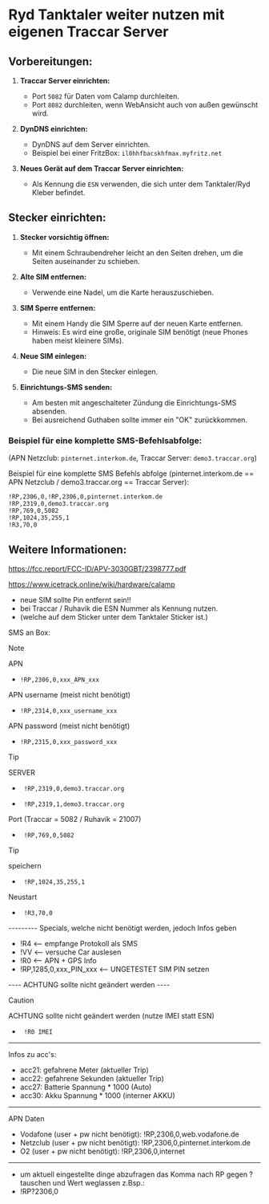 # Ryd Tanktaler weiter nutzen mit eigenen Traccar Server

## Vorbereitungen:
1. **Traccar Server einrichten:**
   - Port `5082` für Daten vom Calamp durchleiten.
   - Port `8082` durchleiten, wenn WebAnsicht auch von außen gewünscht wird.
   
2. **DynDNS einrichten:**
   - DynDNS auf dem Server einrichten.
   - Beispiel bei einer FritzBox: `il0hhfbacskhfmax.myfritz.net`

3. **Neues Gerät auf dem Traccar Server einrichten:**
   - Als Kennung die `ESN` verwenden, die sich unter dem Tanktaler/Ryd Kleber befindet.

## Stecker einrichten:
1. **Stecker vorsichtig öffnen:**
   - Mit einem Schraubendreher leicht an den Seiten drehen, um die Seiten auseinander zu schieben.

2. **Alte SIM entfernen:**
   - Verwende eine Nadel, um die Karte herauszuschieben.

3. **SIM Sperre entfernen:**
   - Mit einem Handy die SIM Sperre auf der neuen Karte entfernen.
   - Hinweis: Es wird eine große, originale SIM benötigt (neue Phones haben meist kleinere SIMs).

4. **Neue SIM einlegen:**
   - Die neue SIM in den Stecker einlegen.

5. **Einrichtungs-SMS senden:**
   - Am besten mit angeschalteter Zündung die Einrichtungs-SMS absenden.
   - Bei ausreichend Guthaben sollte immer ein "OK" zurückkommen.

### Beispiel für eine komplette SMS-Befehlsabfolge:
(APN Netzclub: `pinternet.interkom.de`, Traccar Server: `demo3.traccar.org`)

Beispiel für eine komplette SMS Befehls abfolge (pinternet.interkom.de == APN Netzclub / demo3.traccar.org == Traccar Server):
```
!RP,2306,0,!RP,2306,0,pinternet.interkom.de
!RP,2319,0,demo3.traccar.org
!RP,769,0,5082
!RP,1024,35,255,1
!R3,70,0
```
## Weitere Informationen:
https://fcc.report/FCC-ID/APV-3030GBT/2398777.pdf

https://www.icetrack.online/wiki/hardware/calamp

- neue SIM sollte Pin entfernt sein!!
- bei Traccar / Ruhavik die ESN Nummer als Kennung nutzen.
- (welche auf dem Sticker unter dem Tanktaler Sticker ist.)

SMS an Box:
> [!NOTE]
> APN
> -     !RP,2306,0,xxx_APN_xxx
> APN username (meist nicht benötigt)
> -     !RP,2314,0,xxx_username_xxx
> APN password (meist nicht benötigt)  
> -     !RP,2315,0,xxx_password_xxx

> [!TIP]
> SERVER
  > -      !RP,2319,0,demo3.traccar.org
  > -      !RP,2319,1,demo3.traccar.org
> Port (Traccar = 5082 / Ruhavik = 21007)
  > -      !RP,769,0,5082

> [!TIP]
> speichern
  > -      !RP,1024,35,255,1
> Neustart
  > -      !R3,70,0


--------- Specials, welche nicht benötigt werden, jedoch Infos geben
- !R4 <-- empfange Protokoll als SMS
- !VV <-- versuche Car auslesen
- !R0 <-- APN + GPS Info
- !RP,1285,0,xxx_PIN_xxx <-- UNGETESTET SIM PIN setzen

---- ACHTUNG sollte nicht geändert werden ----
> [!CAUTION]
> ACHTUNG sollte nicht geändert werden (nutze IMEI statt ESN)
> -      !R0 IMEI
--------------------
Infos zu acc's:
- acc21: gefahrene Meter (aktueller Trip)
- acc22: gefahrene Sekunden (aktueller Trip)
- acc27: Batterie Spannung * 1000 (Auto)
- acc30: Akku Spannung * 1000 (interner AKKU)
---------------------
APN Daten
- Vodafone (user + pw nicht benötigt): !RP,2306,0,web.vodafone.de
- Netzclub (user + pw nicht benötigt): !RP,2306,0,pinternet.interkom.de
- O2 (user + pw nicht benötigt): !RP,2306,0,internet
---------------------
- um aktuell eingestellte dinge abzufragen das Komma nach RP gegen ? tauschen und Wert weglassen z.Bsp.:
- !RP?2306,0
